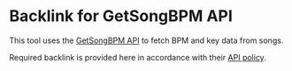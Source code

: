 # Backlink for GetSongBPM API

This tool uses the [GetSongBPM API](https://getsongbpm.com) to fetch BPM and key data from songs.

Required backlink is provided here in accordance with their [API policy](https://getsongbpm.com/api).
